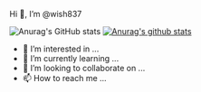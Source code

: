 Hi 👋, I’m @wish837

![Anurag's GitHub stats](https://github-readme-stats.vercel.app/api?username=wish837&show_icons=true&theme=radical)
[![Anurag's github stats](https://github-readme-stats.vercel.app/api/top-langs/?username=wish837&show_icons=true&hide_border=true&title_color=004386&icon_color=004386&layout=compact)](https://github.com/wish837)

- 👀 I’m interested in ...
- 🌱 I’m currently learning ...
- 💞️ I’m looking to collaborate on ...
- 📫 How to reach me ...
